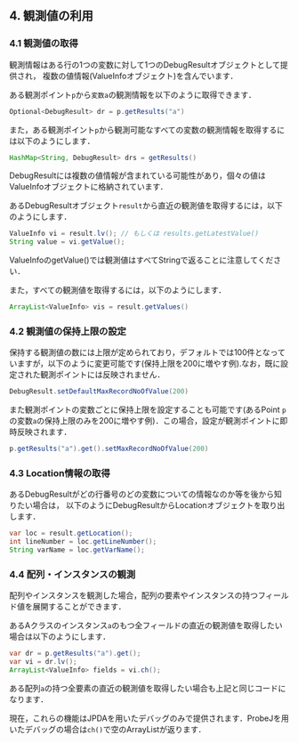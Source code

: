 ## 4. 観測値の利用

### 4.1 観測値の取得
観測情報はある行の1つの変数に対して1つのDebugResultオブジェクトとして提供され，
複数の値情報(ValueInfoオブジェクト)を含んでいます．

ある観測ポイント`p`から`変数a`の観測情報を以下のように取得できます．


```java
Optional<DebugResult> dr = p.getResults("a")
```

また，ある観測ポイント`p`から観測可能なすべての変数の観測情報を取得するには以下のようにします．


```java
HashMap<String, DebugResult> drs = getResults()
```

DebugResultには複数の値情報が含まれている可能性があり，個々の値はValueInfoオブジェクトに格納されています．

あるDebugResultオブジェクト`result`から直近の観測値を取得するには，以下のようにします．


```java
ValueInfo vi = result.lv(); // もしくは results.getLatestValue()
String value = vi.getValue();
```

ValueInfoのgetValue()では観測値はすべてStringで返ることに注意してください．

また，すべての観測値を取得するには，以下のようにします．


```java
ArrayList<ValueInfo> vis = result.getValues()
```

### 4.2 観測値の保持上限の設定
保持する観測値の数には上限が定められており，デフォルトでは100件となっていますが，以下のように変更可能です(保持上限を200に増やす例).なお，既に設定された観測ポイントには反映されません．


```java
DebugResult.setDefaultMaxRecordNoOfValue(200)
```

また観測ポイントの変数ごとに保持上限を設定することも可能です(あるPoint `p`の変数`a`の保持上限のみを200に増やす例)．この場合，設定が観測ポイントに即時反映されます．


```java
p.getResults("a").get().setMaxRecordNoOfValue(200)
```

### 4.3 Location情報の取得
あるDebugResultがどの行番号のどの変数についての情報なのか等を後から知りたい場合は，
以下のようにDebugResultからLocationオブジェクトを取り出します．


```java
var loc = result.getLocation();
int lineNumber = loc.getLineNumber();
String varName = loc.getVarName();
```

### 4.4 配列・インスタンスの観測

配列やインスタンスを観測した場合，配列の要素やインスタンスの持つフィールド値を展開することができます．

あるAクラスのインスタンス`a`のもつ全フィールドの直近の観測値を取得したい場合は以下のようにします．


```java
var dr = p.getResults("a").get();
var vi = dr.lv();
ArrayList<ValueInfo> fields = vi.ch();
```

ある配列`a`の持つ全要素の直近の観測値を取得したい場合も上記と同じコードになります．

現在，これらの機能はJPDAを用いたデバッグのみで提供されます．ProbeJを用いたデバッグの場合は`ch()`で空のArrayListが返ります．
